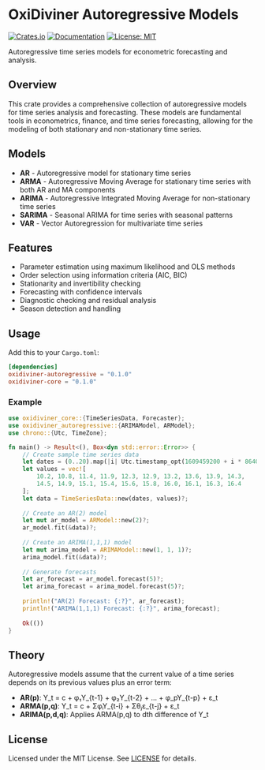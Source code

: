 # OxiDiviner Autoregressive Models

[![Crates.io](https://img.shields.io/crates/v/oxidiviner-autoregressive.svg)](https://crates.io/crates/oxidiviner-autoregressive)
[![Documentation](https://docs.rs/oxidiviner-autoregressive/badge.svg)](https://docs.rs/oxidiviner-autoregressive)
[![License: MIT](https://img.shields.io/badge/License-MIT-yellow.svg)](https://opensource.org/licenses/MIT)

Autoregressive time series models for econometric forecasting and analysis.

## Overview

This crate provides a comprehensive collection of autoregressive models for time series analysis and forecasting. These models are fundamental tools in econometrics, finance, and time series forecasting, allowing for the modeling of both stationary and non-stationary time series.

## Models

- **AR** - Autoregressive model for stationary time series
- **ARMA** - Autoregressive Moving Average for stationary time series with both AR and MA components
- **ARIMA** - Autoregressive Integrated Moving Average for non-stationary time series
- **SARIMA** - Seasonal ARIMA for time series with seasonal patterns
- **VAR** - Vector Autoregression for multivariate time series

## Features

- Parameter estimation using maximum likelihood and OLS methods
- Order selection using information criteria (AIC, BIC)
- Stationarity and invertibility checking
- Forecasting with confidence intervals
- Diagnostic checking and residual analysis
- Season detection and handling

## Usage

Add this to your `Cargo.toml`:

```toml
[dependencies]
oxidiviner-autoregressive = "0.1.0"
oxidiviner-core = "0.1.0"
```

### Example

```rust
use oxidiviner_core::{TimeSeriesData, Forecaster};
use oxidiviner_autoregressive::{ARIMAModel, ARModel};
use chrono::{Utc, TimeZone};

fn main() -> Result<(), Box<dyn std::error::Error>> {
    // Create sample time series data
    let dates = (0..20).map(|i| Utc.timestamp_opt(1609459200 + i * 86400, 0).unwrap()).collect();
    let values = vec![
        10.2, 10.8, 11.4, 11.9, 12.3, 12.9, 13.2, 13.6, 13.9, 14.3,
        14.5, 14.9, 15.1, 15.4, 15.6, 15.8, 16.0, 16.1, 16.3, 16.4
    ];
    let data = TimeSeriesData::new(dates, values)?;
    
    // Create an AR(2) model
    let mut ar_model = ARModel::new(2)?;
    ar_model.fit(&data)?;
    
    // Create an ARIMA(1,1,1) model
    let mut arima_model = ARIMAModel::new(1, 1, 1)?;
    arima_model.fit(&data)?;
    
    // Generate forecasts
    let ar_forecast = ar_model.forecast(5)?;
    let arima_forecast = arima_model.forecast(5)?;
    
    println!("AR(2) Forecast: {:?}", ar_forecast);
    println!("ARIMA(1,1,1) Forecast: {:?}", arima_forecast);
    
    Ok(())
}
```

## Theory

Autoregressive models assume that the current value of a time series depends on its previous values plus an error term:

- **AR(p)**: Y_t = c + φ₁Y_{t-1} + φ₂Y_{t-2} + ... + φ_pY_{t-p} + ε_t
- **ARMA(p,q)**: Y_t = c + ΣφᵢY_{t-i} + Σθⱼε_{t-j} + ε_t
- **ARIMA(p,d,q)**: Applies ARMA(p,q) to dth difference of Y_t

## License

Licensed under the MIT License. See [LICENSE](LICENSE) for details. 